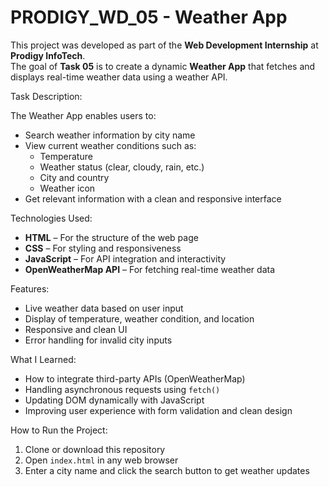 # PRODIGY_WD_05 - Weather App

This project was developed as part of the **Web Development Internship** at **Prodigy InfoTech**.  
The goal of **Task 05** is to create a dynamic **Weather App** that fetches and displays real-time weather data using a weather API.

Task Description:

The Weather App enables users to:

- Search weather information by city name
- View current weather conditions such as:
  - Temperature
  - Weather status (clear, cloudy, rain, etc.)
  - City and country
  - Weather icon
- Get relevant information with a clean and responsive interface


 Technologies Used:

- **HTML** – For the structure of the web page  
- **CSS** – For styling and responsiveness  
- **JavaScript** – For API integration and interactivity  
- **OpenWeatherMap API** – For fetching real-time weather data


 Features:

- Live weather data based on user input
- Display of temperature, weather condition, and location
- Responsive and clean UI
- Error handling for invalid city inputs



What I Learned:

- How to integrate third-party APIs (OpenWeatherMap)
- Handling asynchronous requests using `fetch()`
- Updating DOM dynamically with JavaScript
- Improving user experience with form validation and clean design



How to Run the Project:

1. Clone or download this repository  
2. Open `index.html` in any web browser  
3. Enter a city name and click the search button to get weather updates



